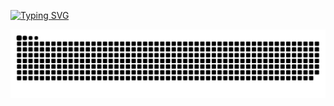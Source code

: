 
<!-- Social icons section -->

[![Typing SVG](https://readme-typing-svg.demolab.com?font=Anton&size=60&duration=1000&pause=500&color=000000&background=006E0A&center=true&vCenter=true&width=1000&height=400&lines=Junior+Frontend+Developer;React;Redux;Node.js;Webpack;Angular.js;Vue.js)](https://git.io/typing-svg)


![](https://raw.githubusercontent.com/Platane/snk/output/github-contribution-grid-snake.svg)
